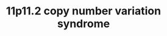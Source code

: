 ---
annotations:
- id: DOID:0111687
  parent: genetic disease
  type: Disease Ontology
  value: Potocki-Shaffer syndrome
- id: PW:0000013
  parent: disease pathway
  type: Pathway Ontology
  value: disease pathway
authors:
- Melrose2023
- Fehrhart
- Ash iyer
- Egonw
- Eweitz
- Khanspers
citedin: ''
communities:
- Diseases
- ONTOX
- RareDiseases
description: 'The molecular pathways of genes located at the region 11p11.2. A deletion
  in 11p11.2 can cause the Potocki-Shaffer syndrome (MIM # 601224) which is characterised
  by malformations in the heart, kidney and urinary tract. The chromosomal location
  was taken from Kirov et al. 2014 and literature cited there (chr11:43940000-46020000,
  GRCh37). '
last-edited: 2025-05-03
ndex: null
organisms:
- Homo sapiens
redirect_from:
- /index.php/Pathway:WP5348
- /instance/WP5348
- /instance/WP5348_r138774
revision: r138774
schema-jsonld:
- '@context': https://schema.org/
  '@id': https://wikipathways.github.io/pathways/WP5348.html
  '@type': Dataset
  creator:
    '@type': Organization
    name: WikiPathways
  description: 'The molecular pathways of genes located at the region 11p11.2. A deletion
    in 11p11.2 can cause the Potocki-Shaffer syndrome (MIM # 601224) which is characterised
    by malformations in the heart, kidney and urinary tract. The chromosomal location
    was taken from Kirov et al. 2014 and literature cited there (chr11:43940000-46020000,
    GRCh37). '
  keywords:
  - 2-oxoglutarate
  - 3'-phospho-5'-adenylyl sulfate
  - ACCS
  - ALKBH3
  - ALX4
  - AMP residue
  - Alpha-Dystroglycan
  - B3GNT7
  - B4GALT4
  - B4GAT1
  - BMAL1
  - C11orf94
  - C11orf96
  - CD151
  - CD19
  - CD4
  - CD53
  - CD63
  - CD82
  - CHST1
  - CHST6
  - CLOCK
  - CO2
  - CRY2
  - EXT1
  - EXT2
  - Fe2+
  - GDP-b-L-fucose (in)
  - GDP-b-L-fucose (out)
  - GLI3
  - GMP (in)
  - GMP (out)
  - HBEGF
  - HLA-DMA
  - HLA-DMB
  - HLA-DRA
  - IGSF8
  - ITGA3
  - ITGA4
  - ITGA6
  - ITGB1
  - ITGB2
  - IZUMO1
  - Keratan
  - L-vinylglycine
  - LARGE2
  - LEF1
  - LGALS3BP
  - MAPK8IP1
  - MS4A1
  - Mg2+
  - NDST1
  - NRXN1
  - O2
  - O3-(N-acetyl-α-D-glucosaminyl-poly[(1→4)-β-D-glucuronosyl-(1→4)-N-acetyl-α-D-glucosaminyl]-(1→4)-β-D-glucuronosyl-(1→3)-β-D-galactosyl-(1→3)-β-D-galactosyl-(1→4)-β-D-xylosyl)-L-serine
    residue
  - O3-(poly[(1→4)-β-D-glucuronosyl-(1→4)-N-acetyl-α-D-glucosaminyl]-(1→4)-β-D-glucuronosyl-(1→3)-β-D-galactosyl-(1→3)-β-D-galactosyl-(1→4)-β-D-xylosyl)-L-serine
    residue
  - PEX16
  - PHF21A
  - PMP34
  - PRDM11
  - Pex3
  - REST
  - SDCBP
  - SHH
  - SLC35C1
  - SPPL2C
  - SYT13
  - Syndecan
  - TIMP1
  - TP53
  - TP53I11
  - TSPAN18
  - UDP
  - UDP-N-acetyl-alpha-D-glucosamine
  - VANGL1
  - adenosine 3',5'-bisphosphate
  - an N1-methyladenosine in mRNA
  - formaldehyde
  - keratan 6'-sulfate
  - succinate
  license: CC0
  name: '11p11.2 copy number variation syndrome '
seo: CreativeWork
title: '11p11.2 copy number variation syndrome '
wpid: WP5348
---